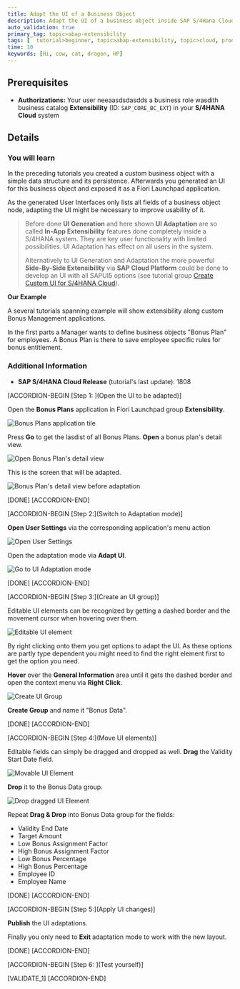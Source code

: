 ```yaml
---
title: Adapt the UI of a Business Object
description: Adapt the UI of a business object inside SAP S/4Hana Cloud, shown at the generated UI of a Custom Business Object
auto_validation: true
primary_tag: topic>abap-extensibility
tags: [  tutorial>beginner, topic>abap-extensibility, topic>cloud, products>sap-s-4hana]
time: 10
keywords: [Hi, cow, cat, dragon, HP]
---
```


## Prerequisites  
- **Authorizations:** Your user neeaasdsdasdds a business role wasdith business catalog **Extensibility** (ID: `SAP_CORE_BC_EXT`) in your **S/4HANA Cloud** system


## Details
### You will learn  

In the preceding tutorials you created a custom business object with a simple data structure and its persistence. Afterwards you generated an UI for this business object and exposed it as a Fiori Launchpad application.

As the generated User Interfaces only lists all fields of a business object node, adapting the UI might be necessary to improve usability of it.

>Before done **UI Generation** and here shown **UI Adaptation** are so called **In-App Extensibility** features done completely inside a S/4HANA system. They are key user functionality with limited possibilities. UI Adaptation has effect on all users in the system.
>
>Alternatively to UI Generation and Adaptation the more powerful **Side-By-Side Extensibility** via **SAP Cloud Platform** could be done to develop an UI with all SAPUI5 options (see tutorial group [Create Custom UI for S/4HANA Cloud](https://developers.sap.com/group.abap-custom-ui-with-webide.html)).

**Our Example**

A several tutorials spanning example will show extensibility along custom Bonus Management applications.

In the first parts a Manager wants to define business objects "Bonus Plan" for employees. A Bonus Plan is there to save employee specific rules for bonus entitlement.

### Additional Information
- **SAP S/4HANA Cloud Release** (tutorial's last update): 1808



[ACCORDION-BEGIN [Step 1: ](Open the UI to be adapted)]

Open the **Bonus Plans** application in Fiori Launchpad group **Extensibility**.

![Bonus Plans application tile](tile_BonusPlans.png)


Press **Go** to get the lasdist of all Bonus Plans. **Open** a bonus plan's detail view.

![Open Bonus Plan's detail view](UI_openBoDetails.png)

This is the screen that will be adapted.

![Bonus Plan's detail view before adaptation](UI_BoDetailsBeforeAdaptation.png)

[DONE]
[ACCORDION-END]

[ACCORDION-BEGIN [Step 2:](Switch to Adaptation mode)]

**Open User Settings** via the corresponding application's menu action

![Open User Settings](UI_userSettings.png)

Open the adaptation mode via **Adapt UI**.

![Go to UI Adaptation mode](UI_go2adaptation.png)

[DONE]
[ACCORDION-END]

[ACCORDION-BEGIN [Step 3:](Create an UI group)]

Editable UI elements can be recognized by getting a dashed border and the movement cursor when hovering over them.

![Editable UI element](UI_editableElement.png)

By right clicking onto them you get options to adapt the UI. As these options are partly type dependent you might need to find the right element first to get the option you need.

**Hover** over the **General Information** area until it gets the dashed border and open the context menu via **Right Click**.

![Create UI Group](UI_createGroup.png)

**Create Group** and name it "Bonus Data".

[DONE]
[ACCORDION-END]

[ACCORDION-BEGIN [Step 4:](Move UI elements)]

Editable fields can simply be dragged and dropped as well. **Drag** the Validity Start Date field.

![Movable UI Element](UI_movableElement.png)

**Drop** it to the Bonus Data group.

![Drop dragged UI Element](UI_dropElement.png)

Repeat **Drag & Drop** into Bonus Data group for the fields:

- Validity End Date
- Target Amount
- Low Bonus Assignment Factor
- High Bonus Assignment Factor
- Low Bonus Percentage
- High Bonus Percentage
- Employee ID
- Employee Name

[DONE]
[ACCORDION-END]

[ACCORDION-BEGIN [Step 5:](Apply UI changes)]

**Publish** the UI adaptations.

Finally you only need to **Exit** adaptation mode to work with the new layout.

[DONE]
[ACCORDION-END]

[ACCORDION-BEGIN [Step 6: ](Test yourself)]

[VALIDATE_1]
[ACCORDION-END]
